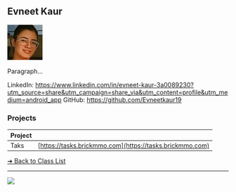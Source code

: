 <style>@import url("//readme.codeadam.ca/readme.css");</style>

## Evneet Kaur

![Evneet Kaur](../images/evneetkaur19.jpg)

Paragraph...


LinkedIn: https://www.linkedin.com/in/evneet-kaur-3a0089230?utm_source=share&utm_campaign=share_via&utm_content=profile&utm_medium=android_app
GitHub: https://github.com/Evneetkaur19

### Projects

| Project |                                                          |
| ------- | -------------------------------------------------------- |
| Taks    | [https://tasks.brickmmo.com](https://tasks.brickmmo.com) |

[&#10132; Back to Class List](/)

---

<a href="https://brickmmo.com">
<img src="https://brickmmo.com/images/brickmmo-logo-horizontal.jpg" width="100">
</a>